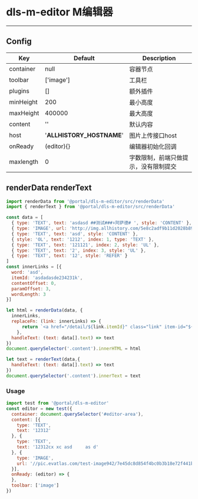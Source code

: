<!--
 * @Description: In User Settings Edit
 * @Author: your name
 * @Date: 2019-07-01 19:52:05
 * @LastEditTime: 2019-08-15 15:16:31
 * @LastEditors: Please set LastEditors
 -->
# dls-m-editor  M编辑器

---

## Config

| Key                | Default            | Description                                                           |
| ------------------ | ------------------ | --------------------------------------------------------------------- |
| container |   null   |  容器节点  |
| toolbar |   ['image']   | 工具栏    |
| plugins |   []   |  额外插件  |
| minHeight |   200   |  最小高度  |
| maxHeight |   400000   |  最大高度  |
| content |   ''   |  默认内容  |
| host |   '__ALLHISTORY_HOSTNAME__'   |  图片上传接口host  |
| onReady |  (editor){}   | 编辑器初始化回调   |
| maxlength | 0 | 字数限制，前端只做提示，没有限制提交 |


## renderData  renderText

```javascript
import renderData from '@portal/dls-m-editor/src/renderData'
import { renderText } from '@portal/dls-m-editor/src/renderData'

const data = [
  { type: 'TEXT', text: 'asdasd ##测试###⬇️阿萨德# ', style: 'CONTENT' },
  { type: 'IMAGE', url: 'http://img.allhistory.com/5e8c2adf9b11d2028b89c006.jpg', height: 600, width: 960, text: '123' },
  { type: 'TEXT', text: 'asd', style: 'CONTENT' },
  { style: 'OL', text: '1212', index: 1, type: 'TEXT' },
  { type: 'TEXT', text: '121121', index: 2, style: 'UL' },
  { type: 'TEXT', text: '2', index: 3, style: 'UL' },
  { type: 'TEXT', text: '12', style: 'REFER' }
]
const innerLinks = [{
  word: 'asd',
  itemId: 'asdadasde234231k',
  contentOffset: 0,
  paramOffset: 3,
  wordLength: 3
}]

let html = renderData(data, {
  innerLinks,
  replaceFn: (link: innerLinks) => {
      return `<a href="/detail/${link.itemId}" class="link" item-id="${link.itemId}">${link.word}</a>`
    },
  handleText: (text: data[].text) => text
})
document.querySelector('.content').innerHTML = html

let text = renderText(data,{
  handleText: (text: data[].text) => text
})
document.querySelector('.content').innerText = text

```


### Usage

```javascript
import test from '@portal/dls-m-editor'
const editor = new test({
  container: document.querySelector('#editor-area'),
  content: [{
    type: 'TEXT',
    text: '12312'
  }, {
    type: 'TEXT',
    text: '12312cx xc asd     as d'
  }, {
    type: 'IMAGE',
    url: '//pic.evatlas.com/test-image942/7e45dc8d854f4bc0b3b18e72f441b57c'
  }],
  onReady: (editor) => {
  },
  toolbar: ['image']
})
```